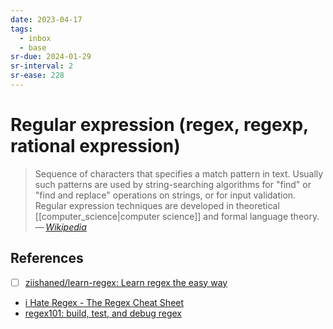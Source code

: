 ```yaml
---
date: 2023-04-17
tags:
  - inbox
  - base
sr-due: 2024-01-29
sr-interval: 2
sr-ease: 228
---
```


# Regular expression (regex, regexp, rational expression)
&#10;
> Sequence of characters that specifies a match pattern in text. Usually such
> patterns are used by string-searching algorithms for "find" or "find and
> replace" operations on strings, or for input validation. Regular expression
> techniques are developed in theoretical [[computer_science|computer science]]
> and formal language theory.\
> — <cite>[Wikipedia](https://en.wikipedia.org/wiki/Regular_expression)</cite>

## References

- [ ] [ziishaned/learn-regex: Learn regex the easy way](https://github.com/ziishaned/learn-regex)
- [i Hate Regex - The Regex Cheat Sheet](https://ihateregex.io/)
- [regex101: build, test, and debug regex](https://regex101.com/)
